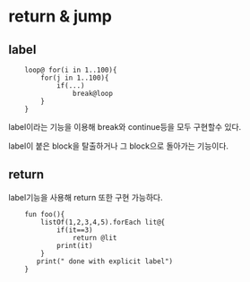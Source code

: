 # return & jump

## label
```
    loop@ for(i in 1..100){
        for(j in 1..100){
            if(...)
                break@loop
        }
    }
```
label이라는 기능을 이용해 break와 continue등을 모두 구현할수 있다.

label이 붙은 block을 탈출하거나 그 block으로 돌아가는 기능이다.
## return
label기능을 사용해 return 또한 구현 가능하다.

```
    fun foo(){
        listOf(1,2,3,4,5).forEach lit@{
            if(it==3)
                return @lit
            print(it)
        }
       print(" done with explicit label")
    }
```
